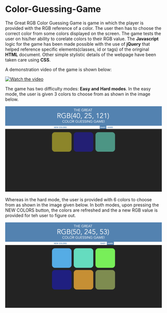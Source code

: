 # Color-Guessing-Game

The Great RGB Color Guessing Game is game in which the player is provided with the RGB reference of a color. 
The user then has to choose the correct color from some colors displayed on the screen. The game tests the user on 
his/her ability to corelate colors to their RGB value. The **Javascript** logic for the game has been made possible
with the use of **jQuery** that helped reference specific elements(classes, id or tags) of the orirginal **HTML** document.
Other simple stylistic details of the webpage have been taken care using **CSS**.

A demonstration video of the game is shown below:

[![Watch the video](https://i.imgur.com/vKb2F1B.png)](https://youtu.be/qOUo1l4EbEY)

The game has two difficulty modes: **Easy and Hard modes**.
In the easy mode, the user is given 3 colors to choose from as shown in the image below.

![Screenshot](cg2.png)

Whereas in the hard mode, the user is provided with 6 colors to choose from as shown in the image given below. In both modes, upon pressing the NEW COLORS button, the colors are refreshed and the a new RGB value is provided for teh user to figure out.

![Screenshot](cg1.png)
